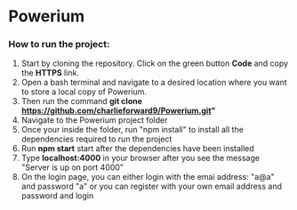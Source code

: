 # Powerium
### How to run the project:
 1. Start by cloning the repository. Click on the green button **Code** and copy the **HTTPS** link. 
 2. Open a bash terminal and navigate to a desired location where you want to store a local copy of Powerium. 
 3. Then run the command **git clone https://github.com/charlieforward9/Powerium.git"**
 4. Navigate to the Powerium project folder
 5. Once your inside the folder, run "npm install" to install all the dependencies required to run the project
 6. Run **npm start** start after the dependencies have been installed
 7. Type **localhost:4000** in your browser after you see the message "Server is up on port 4000"
 8. On the login page, you can either login with the emai address: "a@a" and password "a" or you can register with your own email address and password and login 


